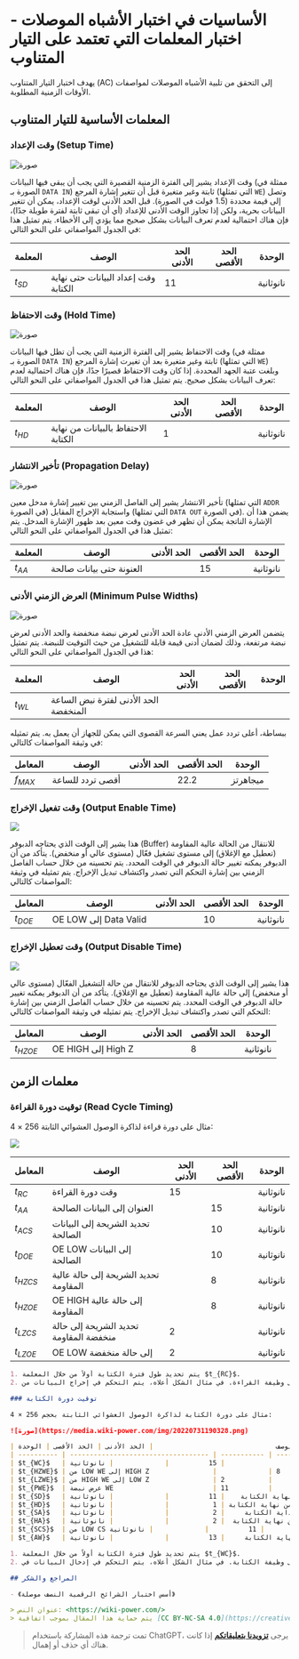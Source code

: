 # الأساسيات في اختبار الأشباه الموصلات - اختبار المعلمات التي تعتمد على التيار المتناوب

يهدف اختبار التيار المتناوب (AC) إلى التحقق من تلبية الأشباه الموصلات لمواصفات الأوقات الزمنية المطلوبة.

## المعلمات الأساسية للتيار المتناوب

### وقت الإعداد (Setup Time)

![صورة](https://media.wiki-power.com/img/20220809094845.png)

وقت الإعداد يشير إلى الفترة الزمنية القصيرة التي يجب أن يبقى فيها البيانات (ممثلة في الصورة بـ `DATA IN`) ثابتة وغير متغيرة قبل أن تتغير إشارة المرجع (التي تمثلها `WE`) وتصل إلى قيمة محددة (1.5 فولت في الصورة). قبل الحد الأدنى لوقت الإعداد، يمكن أن تتغير البيانات بحرية، ولكن إذا تجاوز الوقت الأدنى للإعداد (أي أن تبقى ثابتة لفترة طويلة جدًا)، فإن هناك احتمالية لعدم تعرف البيانات بشكل صحيح مما يؤدي إلى الأخطاء. يتم تمثيل هذا في الجدول المواصفاتي على النحو التالي:

| المعلمة  | الوصف                                | الحد الأدنى | الحد الأقصى | الوحدة    |
| -------- | ------------------------------------ | ----------- | ----------- | --------- |
| $t_{SD}$ | وقت إعداد البيانات حتى نهاية الكتابة | 11          |             | نانوثانية |

### وقت الاحتفاظ (Hold Time)

![صورة](https://media.wiki-power.com/img/20220809094858.png)

وقت الاحتفاظ يشير إلى الفترة الزمنية التي يجب أن تظل فيها البيانات (ممثلة في الصورة بـ `DATA IN`) ثابتة وغير متغيرة بعد أن تغيرت إشارة المرجع (التي تمثلها `WE`) وبلغت عتبة الجهد المحددة. إذا كان وقت الاحتفاظ قصيرًا جدًا، فإن هناك احتمالية لعدم تعرف البيانات بشكل صحيح. يتم تمثيل هذا في الجدول المواصفاتي على النحو التالي:

| المعلمة  | الوصف                               | الحد الأدنى | الحد الأقصى | الوحدة    |
| -------- | ----------------------------------- | ----------- | ----------- | --------- |
| $t_{HD}$ | الاحتفاظ بالبيانات من نهاية الكتابة | 1           |             | نانوثانية |

### تأخير الانتشار (Propagation Delay)

![صورة](https://media.wiki-power.com/img/20220809094910.png)

تأخير الانتشار يشير إلى الفاصل الزمني بين تغيير إشارة مدخل معين (التي تمثلها `ADDR` في الصورة) واستجابة الإخراج المقابل (التي تمثلها `DATA OUT` في الصورة). يضمن هذا أن الإشارة الناتجة يمكن أن تظهر في غضون وقت معين بعد ظهور الإشارة المدخل. يتم تمثيل هذا في الجدول المواصفاتي على النحو التالي:

| المعلمة  | الوصف                    | الحد الأدنى | الحد الأقصى | الوحدة    |
| -------- | ------------------------ | ----------- | ----------- | --------- |
| $t_{AA}$ | العنونة حتى بيانات صالحة |             | 15          | نانوثانية |

### العرض الزمني الأدنى (Minimum Pulse Widths)

![صورة](https://media.wiki-power.com/img/20220809094924.png)

يتضمن العرض الزمني الأدنى عادة الحد الأدنى لعرض نبضة منخفضة والحد الأدنى لعرض نبضة مرتفعة، وذلك لضمان أدنى قيمة قابلة للتشغيل من حيث التوقيت للنبضة. يتم تمثيل هذا في الجدول المواصفاتي على النحو التالي:

| المعلمة  | الوصف                                 | الحد الأدنى | الحد الأقصى | الوحدة |
| -------- | ------------------------------------- | ----------- | ----------- | ------ |
| $t_{WL}$ | الحد الأدنى لفترة نبض الساعة المنخفضة |

ببساطة، أعلى تردد عمل يعني السرعة القصوى التي يمكن للجهاز أن يعمل به. يتم تمثيله في وثيقة المواصفات كالتالي:

| المعامل   | الوصف            | الحد الأدنى | الحد الأقصى | الوحدة   |
| --------- | ---------------- | ----------- | ----------- | -------- |
| $f_{MAX}$ | أقصى تردد للساعة |             | 22.2        | ميجاهرتز |

### وقت تفعيل الإخراج (Output Enable Time)

![](https://media.wiki-power.com/img/20220809094941.png)

هذا يشير إلى الوقت الذي يحتاجه الدبوفر (Buffer) للانتقال من الحالة عالية المقاومة (تعطيل مع الإغلاق) إلى مستوى تشغيل فعّال (مستوى عالي أو منخفض). يتأكد من أن الدبوفر يمكنه تغيير حالة الدبوفر في الوقت المحدد. يتم تحسينه من خلال حساب الفاصل الزمني بين إشارة التحكم التي تصدر واكتشاف تبديل الإخراج. يتم تمثيله في وثيقة المواصفات كالتالي:

| المعامل   | الوصف                 | الحد الأدنى | الحد الأقصى | الوحدة    |
| --------- | --------------------- | ----------- | ----------- | --------- |
| $t_{DOE}$ | OE LOW إلى Data Valid |             | 10          | نانوثانية |

### وقت تعطيل الإخراج (Output Disable Time)

![](https://media.wiki-power.com/img/20220809094948.png)

هذا يشير إلى الوقت الذي يحتاجه الدبوفر للانتقال من حالة التشغيل الفعّال (مستوى عالي أو منخفض) إلى حالة عالية المقاومة (تعطيل مع الإغلاق). يتأكد من أن الدبوفر يمكنه تغيير حالة الدبوفر في الوقت المحدد. يتم تحسينه من خلال حساب الفاصل الزمني بين إشارة التحكم التي تصدر واكتشاف تبديل الإخراج. يتم تمثيله في وثيقة المواصفات كالتالي:

| المعامل    | الوصف              | الحد الأدنى | الحد الأقصى | الوحدة    |
| ---------- | ------------------ | ----------- | ----------- | --------- |
| $t_{HZOE}$ | OE HIGH إلى High Z |             | 8           | نانوثانية |

## معلمات الزمن

### توقيت دورة القراءة (Read Cycle Timing)

مثال على دورة قراءة لذاكرة الوصول العشوائي الثابتة 256 × 4:

![](https://media.wiki-power.com/img/20220731190300.png)

| المعامل    | الوصف                                  | الحد الأدنى | الحد الأقصى | الوحدة    |
| ---------- | -------------------------------------- | ----------- | ----------- | --------- |
| $t_{RC}$   | وقت دورة القراءة                       | 15          |             | نانوثانية |
| $t_{AA}$   | العنوان إلى البيانات الصالحة           |             | 15          | نانوثانية |
| $t_{ACS}$  | تحديد الشريحة إلى البيانات الصالحة     |             | 10          | نانوثانية |
| $t_{DOE}$  | OE LOW إلى البيانات الصالحة            |             | 10          | نانوثانية |
| $t_{HZCS}$ | تحديد الشريحة إلى حالة عالية المقاومة  |             | 8           | نانوثانية |
| $t_{HZOE}$ | OE HIGH إلى حالة عالية المقاومة        |             | 8           | نانوثانية |
| $t_{LZCS}$ | تحديد الشريحة إلى حالة منخفضة المقاومة | 2           |             | نانوثانية |
| $t_{LZOE}$ | OE LOW إلى حالة منخفضة                 | 2           |             | نانوثانية |

```markdown
1. يتم تحديد طول فترة الكتابة أولاً من خلال المعلمة $t_{RC}$.
2. تم تحديد الإشارة التي تسيطر على وظيفة القراءة. في مثال الشكل أعلاه، يتم التحكم في إخراج البيانات من RAM بواسطة انخفاض حافز OE.

### توقيت دورة الكتابة

مثال على دورة الكتابة لذاكرة الوصول العشوائي الثابتة بحجم 256 × 4:

![صورة](https://media.wiki-power.com/img/20220731190328.png)

| المعلمة    | الوصف                               | الحد الأدنى | الحد الأقصى | الوحدة    |
| ---------- | ----------------------------------- | ----------- | ----------- | --------- |
| $t_{WC}$   | زمن دورة الكتابة                    | 15          |             | نانوثانية |
| $t_{HZWE}$ | من LOW WE إلى HIGH Z                |             | 8           | نانوثانية |
| $t_{LZWE}$ | من HIGH WE إلى LOW Z                | 2           |             | نانوثانية |
| $t_{PWE}$  | عرض نبضة WE                         | 11          |             | نانوثانية |
| $t_{SD}$   | إعداد البيانات إلى نهاية الكتابة    | 11          |             | نانوثانية |
| $t_{HD}$   | الاحتفاظ بالبيانات من نهاية الكتابة | 1           |             | نانوثانية |
| $t_{SA}$   | إعداد العنوان إلى بداية الكتابة     | 2           |             | نانوثانية |
| $t_{HA}$   | الاحتفاظ بالعنوان من نهاية الكتابة  | 2           |             | نانوثانية |
| $t_{SCS}$  | من LOW CS إلى نهاية الكتابة         | 11          |             | نانوثانية |
| $t_{AW}$   | إعداد العنوان إلى نهاية الكتابة     | 13          |             | نانوثانية |

1. يتم تحديد طول فترة الكتابة أولاً من خلال المعلمة $t_{WC}$.
2. تم تحديد الإشارة التي تسيطر على وظيفة الكتابة. في مثال الشكل أعلاه، يتم التحكم في إدخال البيانات في RAM بواسطة ارتفاع حافز WE.

## المراجع والشكر

- 《أسس اختبار الشرائح الرقمية النصف موصلة》

> عنوان النص: <https://wiki-power.com/>
> يتم حماية هذا المقال بموجب اتفاقية [CC BY-NC-SA 4.0](https://creativecommons.org/licenses/by/4.0/deed.zh)، يُرجى ذكر المصدر عند إعادة النشر.
```

> تمت ترجمة هذه المشاركة باستخدام ChatGPT، يرجى [**تزويدنا بتعليقاتكم**](https://github.com/linyuxuanlin/Wiki_MkDocs/issues/new) إذا كانت هناك أي حذف أو إهمال.
